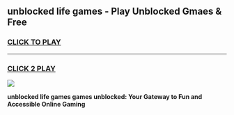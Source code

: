 
## unblocked life games - Play Unblocked Gmaes & Free
<h3>
<a href="https://news.freeplayer.one?title=unblocked_life_games&ref=16F">CLICK TO PLAY</a></h3>
<hr>

<h3>
<a href="https://news.freeplayer.one?title=unblocked_life_games&ref=16F">CLICK 2 PLAY</a>
  
</h3>

<a href="https://news.freeplayer.one?title=unblocked_life_games&ref=16F/"><img src="https://clearcache.store/games.png"></a>


**unblocked life games games unblocked: Your Gateway to Fun and Accessible Online Gaming**
